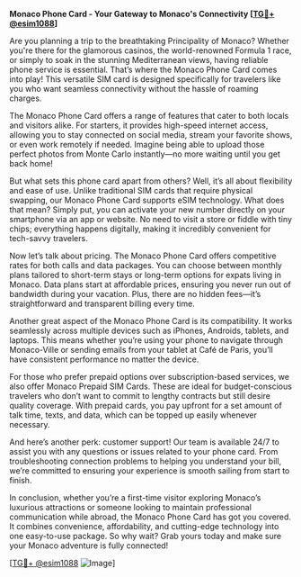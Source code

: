 **Monaco Phone Card - Your Gateway to Monaco's Connectivity [[TG💪+ @esim1088](https://t.me/s/esim1088)]**

Are you planning a trip to the breathtaking Principality of Monaco? Whether you're there for the glamorous casinos, the world-renowned Formula 1 race, or simply to soak in the stunning Mediterranean views, having reliable phone service is essential. That’s where the Monaco Phone Card comes into play! This versatile SIM card is designed specifically for travelers like you who want seamless connectivity without the hassle of roaming charges.

The Monaco Phone Card offers a range of features that cater to both locals and visitors alike. For starters, it provides high-speed internet access, allowing you to stay connected on social media, stream your favorite shows, or even work remotely if needed. Imagine being able to upload those perfect photos from Monte Carlo instantly—no more waiting until you get back home!

But what sets this phone card apart from others? Well, it’s all about flexibility and ease of use. Unlike traditional SIM cards that require physical swapping, our Monaco Phone Card supports eSIM technology. What does that mean? Simply put, you can activate your new number directly on your smartphone via an app or website. No need to visit a store or fiddle with tiny chips; everything happens digitally, making it incredibly convenient for tech-savvy travelers.

Now let’s talk about pricing. The Monaco Phone Card offers competitive rates for both calls and data packages. You can choose between monthly plans tailored to short-term stays or long-term options for expats living in Monaco. Data plans start at affordable prices, ensuring you never run out of bandwidth during your vacation. Plus, there are no hidden fees—it’s straightforward and transparent billing every time.

Another great aspect of the Monaco Phone Card is its compatibility. It works seamlessly across multiple devices such as iPhones, Androids, tablets, and laptops. This means whether you’re using your phone to navigate through Monaco-Ville or sending emails from your tablet at Café de Paris, you’ll have consistent performance no matter the device.

For those who prefer prepaid options over subscription-based services, we also offer Monaco Prepaid SIM Cards. These are ideal for budget-conscious travelers who don’t want to commit to lengthy contracts but still desire quality coverage. With prepaid cards, you pay upfront for a set amount of talk time, texts, and data, which can be topped up easily whenever necessary.

And here’s another perk: customer support! Our team is available 24/7 to assist you with any questions or issues related to your phone card. From troubleshooting connection problems to helping you understand your bill, we’re committed to ensuring your experience is smooth sailing from start to finish.

In conclusion, whether you’re a first-time visitor exploring Monaco’s luxurious attractions or someone looking to maintain professional communication while abroad, the Monaco Phone Card has got you covered. It combines convenience, affordability, and cutting-edge technology into one easy-to-use package. So why wait? Grab yours today and make sure your Monaco adventure is fully connected!

[[TG💪+ @esim1088](https://t.me/s/esim1088) ![Image](https://i.postimg.cc/Y0z9fWf4/image.png)]